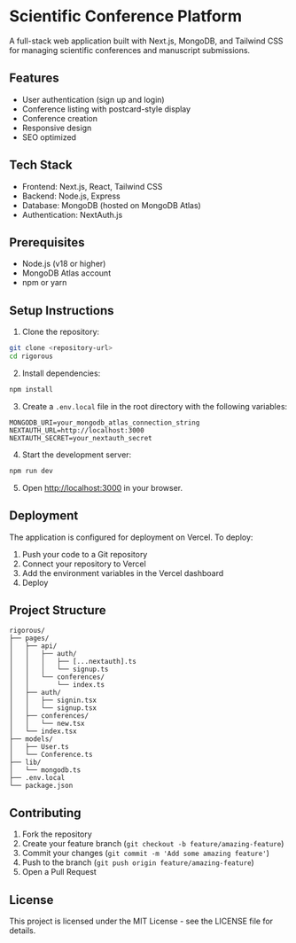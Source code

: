 # Scientific Conference Platform

A full-stack web application built with Next.js, MongoDB, and Tailwind CSS for managing scientific conferences and manuscript submissions.

## Features

- User authentication (sign up and login)
- Conference listing with postcard-style display
- Conference creation
- Responsive design
- SEO optimized

## Tech Stack

- Frontend: Next.js, React, Tailwind CSS
- Backend: Node.js, Express
- Database: MongoDB (hosted on MongoDB Atlas)
- Authentication: NextAuth.js

## Prerequisites

- Node.js (v18 or higher)
- MongoDB Atlas account
- npm or yarn

## Setup Instructions

1. Clone the repository:
```bash
git clone <repository-url>
cd rigorous
```

2. Install dependencies:
```bash
npm install
```

3. Create a `.env.local` file in the root directory with the following variables:
```
MONGODB_URI=your_mongodb_atlas_connection_string
NEXTAUTH_URL=http://localhost:3000
NEXTAUTH_SECRET=your_nextauth_secret
```

4. Start the development server:
```bash
npm run dev
```

5. Open [http://localhost:3000](http://localhost:3000) in your browser.

## Deployment

The application is configured for deployment on Vercel. To deploy:

1. Push your code to a Git repository
2. Connect your repository to Vercel
3. Add the environment variables in the Vercel dashboard
4. Deploy

## Project Structure

```
rigorous/
├── pages/
│   ├── api/
│   │   ├── auth/
│   │   │   ├── [...nextauth].ts
│   │   │   └── signup.ts
│   │   └── conferences/
│   │       └── index.ts
│   ├── auth/
│   │   ├── signin.tsx
│   │   └── signup.tsx
│   ├── conferences/
│   │   └── new.tsx
│   └── index.tsx
├── models/
│   ├── User.ts
│   └── Conference.ts
├── lib/
│   └── mongodb.ts
├── .env.local
└── package.json
```

## Contributing

1. Fork the repository
2. Create your feature branch (`git checkout -b feature/amazing-feature`)
3. Commit your changes (`git commit -m 'Add some amazing feature'`)
4. Push to the branch (`git push origin feature/amazing-feature`)
5. Open a Pull Request

## License

This project is licensed under the MIT License - see the LICENSE file for details. 